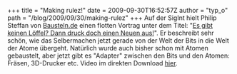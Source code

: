 +++
title = "Making rulez!"
date = 2009-09-30T16:52:57Z
author = "typ_o"
path = "/blog/2009/09/30/making-rulez"
+++
Auf der SigInt hielt Philip Steffan von
[Bausteln.de](https://bausteln.de/) einen flotten Vortrag unter dem
Titel: "[Es gibt keinen Löffel? Dann druck doch einen Neuen
aus\!](https://sigint.ccc.de/sigint/2009/Fahrplan/events/3197.en.html)".
Er beschreibt sehr schön, wie das Selbermachen jetzt gerade von der Welt
der Bits in die Welt der Atome übergeht. Natürlich wurde auch bisher
schon mit Atomen gebaustelt, aber jetzt gibt es "Adapter" zwischen den
Bits und den Atomen: Fräsen, 3D-Drucker etc. Video im direkten Download
[hier](ftp://ftp.ccc.de/events/sigint09/video/SIGINT09_3197_de_es_gibt_keinen_loeffel_dann_druck_doch_einen_neuen_aus.mp4).
